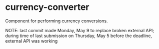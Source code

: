 # currency-converter

Component for performing currency conversions.

NOTE: last commit made Monday, May 9 to replace broken external API; during time of last submission on Thursday, May 5 before the deadline, external API was working
